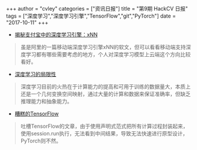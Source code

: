 +++
author = "cvley"
categories = ["资讯日报"]
title = "第9期 HackCV 日报"
tags = ["深度学习","深度学习引擎","TensorFlow","git","PyTorch"]
date = "2017-10-11"
+++

- [揭秘支付宝中的深度学习引擎：xNN](https://mp.weixin.qq.com/s/ZuEi32ZBSjruvtyUimBgxQ?from=hackcv&hmsr=hackcv.com&utm_medium=hackcv.com&utm_source=hackcv.com)

> 虽是阿里的一篇移动端深度学习引擎xNN的软文，但可以看看移动端支持深度学习都有哪些需要考虑的地方，个人对深度学习模型上云端这个方向比较看好。

- [深度学习的局限性](https://blog.keras.io/the-limitations-of-deep-learning.html?from=hackcv&hmsr=hackcv.com&utm_medium=hackcv.com&utm_source=hackcv.com)

> 深度学习目前的火热在于计算能力的提高和可用于训练的数据量大，本质上还是一个几何变换空间映射，通过大量的计算和数据来保证准确率，但缺乏推理能力和抽象能力。

- [糟糕的TensorFlow](http://nicodjimenez.github.io/2017/10/08/tensorflow.html?from=hackcv&hmsr=hackcv.com&utm_medium=hackcv.com&utm_source=hackcv.com)

> 吐槽TensorFlow的文章，由于使用声明式范式把所有计算过程封装起来，使用session.run执行，无法看到中间结果，导致无法快速进行原型设计，PyTorch则不然。

